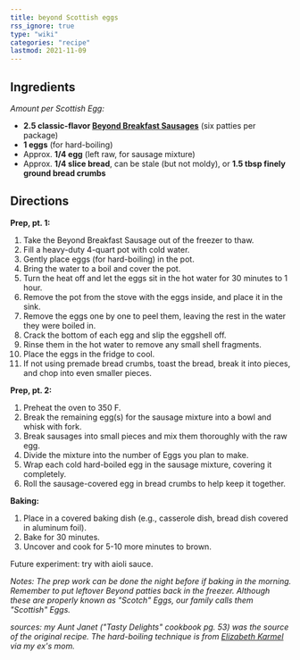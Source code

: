 ```yaml
---
title: beyond Scottish eggs
rss_ignore: true
type: "wiki"
categories: "recipe"
lastmod: 2021-11-09
---
```


## Ingredients
*Amount per Scottish Egg:*
- **2.5 classic-flavor [Beyond Breakfast Sausages](https://www.beyondmeat.com/products/beyond-breakfast-sausage-classic/)** (six patties per package)
- **1 eggs** (for hard-boiling)
- Approx. **1/4 egg** (left raw, for sausage mixture)
- Approx. **1/4 slice bread**, can be stale (but not moldy), or **1.5 tbsp finely ground bread crumbs**

## Directions

**Prep, pt. 1:**

1. Take the Beyond Breakfast Sausage out of the freezer to thaw.
2. Fill a heavy-duty 4-quart pot with cold water.
3. Gently place eggs (for hard-boiling) in the pot.
4. Bring the water to a boil and cover the pot.
5. Turn the heat off and let the eggs sit in the hot water for 30 minutes to 1 hour.
6. Remove the pot from the stove with the eggs inside, and place it in the sink.
7. Remove the eggs one by one to peel them, leaving the rest in the water they were boiled in.
8. Crack the bottom of each egg and slip the eggshell off.
9. Rinse them in the hot water to remove any small shell fragments.
10. Place the eggs in the fridge to cool.
11. If not using premade bread crumbs, toast the bread, break it into pieces, and chop into even smaller pieces.

**Prep, pt. 2:**

1. Preheat the oven to 350 F.
2. Break the remaining egg(s) for the sausage mixture into a bowl and whisk with fork.
3. Break sausages into small pieces and mix them thoroughly with the raw egg.
4. Divide the mixture into the number of Eggs you plan to make.
5. Wrap each cold hard-boiled egg in the sausage mixture, covering it completely.
6. Roll the sausage-covered egg in bread crumbs to help keep it together.

**Baking:**

1. Place in a covered baking dish (e.g., casserole dish, bread dish covered in aluminum foil).
2. Bake for 30 minutes. 
3. Uncover and cook for 5-10 more minutes to brown.

Future experiment: try with aioli sauce.

*Notes: The prep work can be done the night before if baking in the morning. Remember to put leftover Beyond patties back in the freezer. Although these are properly known as "Scotch" Eggs, our family calls them "Scottish" Eggs.*

*sources: my Aunt Janet ("Tasty Delights" cookbook pg. 53) was the source of the original recipe. The hard-boiling technique is from [Elizabeth Karmel](https://apnews.com/article/f7c85e49bc1c4519b4ec221d0288b6c3) via my ex's mom.*